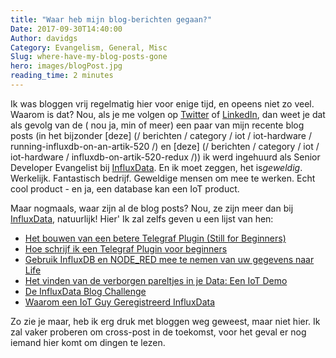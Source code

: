 ```yaml
---
title: "Waar heb mijn blog-berichten gegaan?"
Date: 2017-09-30T14:40:00
Author: davidgs
Category: Evangelism, General, Misc
Slug: where-have-my-blog-posts-gone
hero: images/blogPost.jpg
reading_time: 2 minutes
---
```


Ik was bloggen vrij regelmatig hier voor enige tijd, en opeens niet zo veel. Waarom is dat? Nou, als je me volgen op [Twitter](https://twitter.com/davidgsIoT) of [LinkedIn](https://linkedin.com/in/davidgsimmons), dan weet je dat als gevolg van de ( nou ja, min of meer) een paar van mijn recente blog posts (in het bijzonder [deze] (/ berichten / category / iot / iot-hardware / running-influxdb-on-an-artik-520 /) en [deze] (/ berichten / category / iot / iot-hardware / influxdb-on-artik-520-redux /)) ik werd ingehuurd als Senior Developer Evangelist bij [InfluxData](/posts/category/iot/iot-hardware/running-influxdb-on-an-artik-520/). En ik moet zeggen, het is*geweldig*. Werkelijk. Fantastisch bedrijf. Geweldige mensen om mee te werken. Echt cool product - en ja, een database kan een IoT product.

Maar nogmaals, waar zijn al de blog posts? Nou, ze zijn meer dan bij [InfluxData](https://influxdata.com/blog), natuurlijk! Hier' Ik zal zelfs geven u een lijst van hen:

- [Het bouwen van een betere Telegraf Plugin (Still for Beginners)](https://www.influxdata.com/blog/building-better-telegraf-plugin/)
- [Hoe schrijf ik een Telegraf Plugin voor beginners](https://www.influxdata.com/blog/how-to-write-telegraf-plugin-beginners/)
- [Gebruik InfluxDB en NODE_RED mee te nemen van uw gegevens naar Life](https://www.influxdata.com/blog/bring-your-data-to-life/)
- [Het vinden van de verborgen pareltjes in je Data: Een IoT Demo](https://www.influxdata.com/blog/building-iot-time-series-demo/)
- [De InfluxData Blog Challenge](https://www.influxdata.com/blog/influxdata-blog-challenge/)
- [Waarom een IoT Guy Geregistreerd InfluxData](https://www.influxdata.com/blog/iot-guy-joined-influxdata/)

Zo zie je maar, heb ik erg druk met bloggen weg geweest, maar niet hier. Ik zal vaker proberen om cross-post in de toekomst, voor het geval er nog iemand hier komt om dingen te lezen.​

